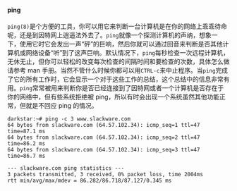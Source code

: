 #### ping

`ping(8)`是个方便的工具，你可以用它来判断一台计算机是在你的网络上乖乖待命呢，还是到因特网上逍遥法外去了。`ping`就像一个探测计算机的声纳，想象一下，使用它时它会发出一声“砰”的巨响，然后你就可以通过回音来判断是否其他计算机或网络设备“听”到了这声巨响。默认情况下，`ping`每秒检查一次远程计算机，无休无止，但你可以轻松的改变每次检查的间隔时间和要检查的次数，具体怎么做请参考 man 手册。当然不管什么时候你都可以用`CTRL-c`来中止程序。当`ping`完成了它的所有工作时，它会显示一个对于这些工作的总结，这个总结中的信息非常有用。`ping`常常被用来判断你是否已经连接到了因特网或者一个计算机是否存在于你的网络中，但有些系统拒绝被 ping，所以有时会出现一个系统虽然其他功能正常，但就是不回应 ping 的情况。

```
darkstar:~# ping -c 3 www.slackware.com
64 bytes from slackware.com (64.57.102.34): icmp_seq=1 ttl=47 time=87.1 ms
64 bytes from slackware.com (64.57.102.34): icmp_seq=2 ttl=47 time=86.2 ms
64 bytes from slackware.com (64.57.102.34): icmp_seq=3 ttl=47 time=86.7 ms

--- slackware.com ping statistics ---
3 packets transmitted, 3 received, 0% packet loss, time 2004ms
rtt min/avg/max/mdev = 86.282/86.718/87.127/0.345 ms
```
